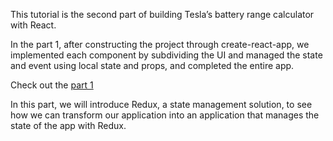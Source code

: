This tutorial is the second part of building Tesla’s battery range calculator with React.

In the part 1, after constructing the project through create-react-app, we implemented each component by subdividing the UI and managed the state and event using local state and props, and completed the entire app.

Check out the [part 1](https://github.com/gyver98/part1-react-tesla-battery-range-calculator-tutorial)

In this part, we will introduce Redux, a state management solution, to see how we can transform our application into an application that manages the state of the app with Redux.
